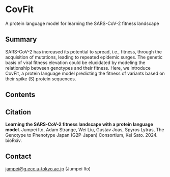 # CovFit
A protein language model for learning the SARS-CoV-2 fitness landscape

## Summary
SARS-CoV-2 has increased its potential to spread, i.e., fitness, through the acquisition of mutations, leading to repeated epidemic surges. The genetic basis of viral fitness elevation could be elucidated by modeling the relationship between genotypes and their fitness. Here, we introduce CovFit, a protein language model predicting the fitness of variants based on their spike (S) protein sequences.


## Contents

## Citation
**Learning the SARS-CoV-2 fitness landscape with a protein language model**. Jumpei Ito, Adam Strange, Wei Liu, Gustav Joas, Spyros Lytras, The Genotype to Phenotype Japan (G2P-Japan) Consortium, Kei Sato. 2024. bioRxiv.

## Contact
jampei@g.ecc.u-tokyo.ac.jp (Jumpei Ito)






